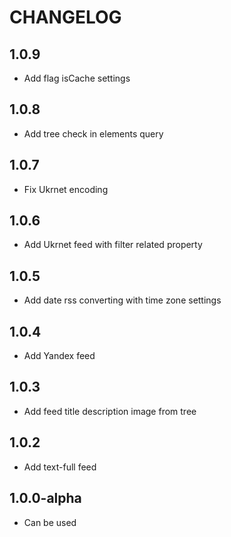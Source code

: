 CHANGELOG
==============

1.0.9
-----------------
  * Add flag isCache settings

1.0.8
-----------------
  * Add tree check in elements query

1.0.7
-----------------
  * Fix Ukrnet encoding

1.0.6
-----------------
  * Add Ukrnet feed with filter related property

1.0.5
-----------------
  * Add date rss converting with time zone settings

1.0.4
-----------------
  * Add Yandex feed

1.0.3
-----------------
  * Add feed title description image from tree

1.0.2
-----------------
  * Add text-full feed

1.0.0-alpha
-----------------
  * Can be used
